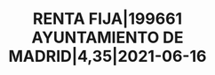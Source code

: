 ---
layout: asset
title: RENTA FIJA|199661 AYUNTAMIENTO DE MADRID|4,35|2021-06-16
isin: ES0201001130
---